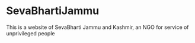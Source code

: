 # SevaBhartiJammu
This is a website of SevaBharti Jammu and Kashmir, an NGO for service of unprivileged people
